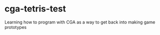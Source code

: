 # cga-tetris-test
Learning how to program with CGA as a way to get back into making game prototypes
